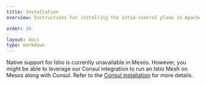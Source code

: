 ```yaml
---
title: Installation
overview: Instructions for installing the Istio control plane in Apache Mesos.

order: 10

layout: docs
type: markdown
---
```


Native support for Istio is currently unavailable in Mesos. However, you
might be able to leverage our Consul integration to run an Istio Mesh on
Mesos along with Consul. Refer to the
[Consul installation]({{home}}/docs/setup/consul/install.html) for more details.
